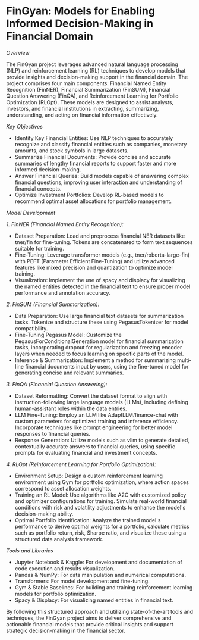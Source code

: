 # FinGyan: Models for Enabling Informed Decision-Making in Financial Domain

*Overview*

The FinGyan project leverages advanced natural language processing (NLP) and reinforcement learning (RL) techniques to develop models that provide insights and decision-making support in the financial domain. The project comprises four main components: Financial Named Entity Recognition (FinNER), Financial Summarization (FinSUM), Financial Question Answering (FinQA), and Reinforcement Learning for Portfolio Optimization (RLOpt). These models are designed to assist analysts, investors, and financial institutions in extracting, summarizing, understanding, and acting on financial information effectively.

*Key Objectives*

* Identify Key Financial Entities: Use NLP techniques to accurately recognize and classify financial entities such as companies, monetary amounts, and stock symbols in large datasets.
* Summarize Financial Documents: Provide concise and accurate summaries of lengthy financial reports to support faster and more informed decision-making.
* Answer Financial Queries: Build models capable of answering complex financial questions, improving user interaction and understanding of financial concepts.
* Optimize Investment Portfolios: Develop RL-based models to recommend optimal asset allocations for portfolio management.
  
*Model Development*

*1. FinNER (Financial Named Entity Recognition):*
* Dataset Preparation: Load and preprocess financial NER datasets like tner/fin for fine-tuning. Tokens are concatenated to form text sequences suitable for training.
* Fine-Tuning: Leverage transformer models (e.g., tner/roberta-large-fin) with PEFT (Parameter Efficient Fine-Tuning) and utilize advanced features like mixed precision and quantization to optimize model training.
* Visualization: Implement the use of spacy and displacy for visualizing the named entities detected in the financial text to ensure proper model performance and annotation accuracy.

*2. FinSUM (Financial Summarization):*
* Data Preparation: Use large financial text datasets for summarization tasks. Tokenize and structure these using PegasusTokenizer for model compatibility.
* Fine-Tuning Pegasus Model: Customize the PegasusForConditionalGeneration model for financial summarization tasks, incorporating dropout for regularization and freezing encoder layers when needed to focus learning on specific parts of the model.
* Inference & Summarization: Implement a method for summarizing multi-line financial documents input by users, using the fine-tuned model for generating concise and relevant summaries.

*3. FinQA (Financial Question Answering):*
* Dataset Reformatting: Convert the dataset format to align with instruction-following large language models (LLMs), including defining human-assistant roles within the data entries.
* LLM Fine-Tuning: Employ an LLM like AdaptLLM/finance-chat with custom parameters for optimized training and inference efficiency. Incorporate techniques like prompt engineering for better model responses to financial queries.
* Response Generation: Utilize models such as vllm to generate detailed, contextually accurate answers to financial queries, using specific prompts for evaluating financial and investment concepts.

*4. RLOpt (Reinforcement Learning for Portfolio Optimization):*
* Environment Setup: Design a custom reinforcement learning environment using Gym for portfolio optimization, where action spaces correspond to asset allocation weights.
* Training an RL Model: Use algorithms like A2C with customized policy and optimizer configurations for training. Simulate real-world financial conditions with risk and volatility adjustments to enhance the model's decision-making ability.
* Optimal Portfolio Identification: Analyze the trained model's performance to derive optimal weights for a portfolio, calculate metrics such as portfolio return, risk, Sharpe ratio, and visualize these using a structured data analysis framework.


*Tools and Libraries*

* Jupyter Notebook & Kaggle: For development and documentation of code execution and results visualization.
* Pandas & NumPy: For data manipulation and numerical computations.
* Transformers: For model development and fine-tuning.
* Gym & Stable Baselines: For building and training reinforcement learning models for portfolio optimization.
* Spacy & Displacy: For visualizing named entities in financial text.

By following this structured approach and utilizing state-of-the-art tools and techniques, the FinGyan project aims to deliver comprehensive and actionable financial models that provide critical insights and support strategic decision-making in the financial sector.
